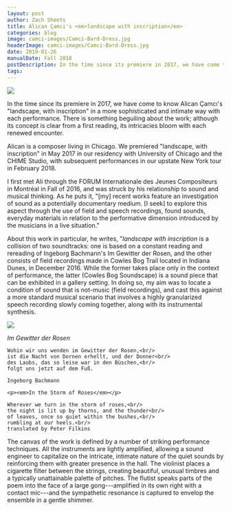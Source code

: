 ```yaml
---
layout: post
author: Zach Sheets
title: Alican Çamci's <em>landscape with inscription</em>
categories: blog
image: camci-images/Camci-Bard-Dress.jpg
headerImage: camci-images/Camci-Bard-Dress.jpg
date: 2019-01-26
manualDate: Fall 2018
postDescription: In the time since its premiere in 2017, we have come to know Alican Çamcı's "landscape, with inscription" in a more sophisticated and intimate way with each performance. There is something beguiling about the work; although its concept is clear from a first reading, its intricacies bloom with each renewed encounter.
tags:
---
```


<img class="float-sm-right col-sm-5 col-lg-4 p4-0 pb-3" src="{{ site.images }}/camci-images/Switch-Chicago-300dpi_2800px-1090133.jpg">

In the time since its premiere in 2017, we have come to know Alican Çamcı's "landscape, with inscription" in a more sophisticated and intimate way with each performance. There is something beguiling about the work; although its concept is clear from a first reading, its intricacies bloom with each renewed encounter.

Alican is a composer living in Chicago. We premiered "landscape, with inscription" in May 2017 in our residency with University of Chicago and the CHIME Studio, with subsequent performances in our upstate New York tour in February 2018.


I first met Ali through the FORUM Internationale des Jeunes Compositeurs in Montréal in Fall of 2016, and was struck by his relationship to sound and musical thinking. As he puts it, "[my] recent works feature an investigation of sound as a potentially documentary medium. [I seek] to explore this aspect through the use of field and speech recordings, found sounds, everyday materials in relation to the performative dimension introduced by the musicians in a live situation."

About this work in particular, he writes, "*landscape with inscription* is a collision of two soundtracks: one is based on a constant reading and rereading of Ingeborg Bachmann's Im Gewitter der Rosen, and the other consists of field recordings made in Cowles Bog Trail located in Indiana Dunes, in December 2016. While the former takes place only in the context of performance, the latter (Cowles Bog Soundscape) is a sound piece that can be exhibited in a gallery setting. In doing so, my aim was to locate a condition of sound that is not-music (field recordings), and cast this against a more standard musical scenario that involves a highly granularized speech recording slowly coming together, along with its instrumental synthesis.

<div class="row pb-3 pt-3">
  <div class="col-sm-6">
    <img class="pb-3" src="{{ site.images }}/camci-images/IMG_3757.jpg">
  </div>
  <div class="col-sm-6">
    <p><em>Im Gewitter der Rosen</em></p>

    Wohin wir uns wenden im Gewitter der Rosen,<br/>
    ist die Nacht von Dornen erhellt, und der Donner<br/>
    des Laubs, das so leise war in den Büschen,<br/>
    folgt uns jetzt auf dem Fuß.

    Ingeborg Bachmann

    <p><em>In the Storm of Roses</em></p>

    Wherever we turn in the storm of roses,<br/>
    the night is lit up by thorns, and the thunder<br/>
    of leaves, once so quiet within the bushes,<br/>
    rumbling at our heels.<br/>
    translated by Peter Filkins
  </div>
</div>

The canvas of the work is defined by a number of striking performance techniques. All the instruments are lightly amplified, allowing a sound engineer to capitalize on the intricate, intimate nature of the quiet sounds by reinforcing them with greater presence in the hall. The violinist places a cigarette filter between the strings, creating beautiful, unusual timbres and a typically unattainable palette of pitches. The flutist speaks parts of the poem into the face of a large gong---amplified in its own right with a contact mic---and the sympathetic resonance is captured to envelop the ensemble in a gentle shimmer.
